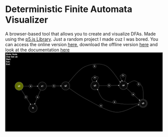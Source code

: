 # Deterministic Finite Automata Visualizer
A browser-based tool that allows you to create and visualize DFAs. Made using the [p5.js Library](https://www.p5js.org). Just a random project I made cuz I was bored. You can access the online version [here](https://vspecky.github.io/dfa-visualizer), download the offline version [here](https://drive.google.com/file/d/1v_R3Y06wHPx5JGMWkR_7vgctJkeZ6k6k/view?usp=sharing) and look at the documentation [here](https://www.github.com/vspecky/dfa-visualizer/tree/master/docs)  
![DFA](./docs/imgs/machine.png)